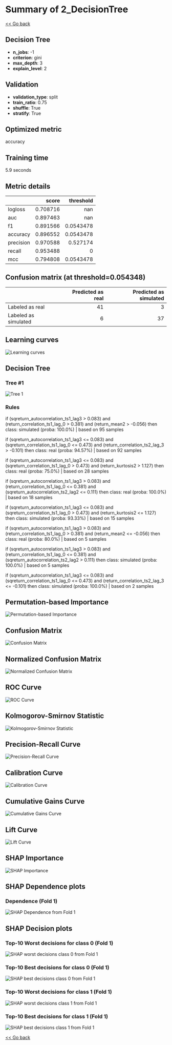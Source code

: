 # Summary of 2_DecisionTree

[<< Go back](../README.md)


## Decision Tree
- **n_jobs**: -1
- **criterion**: gini
- **max_depth**: 3
- **explain_level**: 2

## Validation
 - **validation_type**: split
 - **train_ratio**: 0.75
 - **shuffle**: True
 - **stratify**: True

## Optimized metric
accuracy

## Training time

5.9 seconds

## Metric details
|           |    score |   threshold |
|:----------|---------:|------------:|
| logloss   | 0.708716 | nan         |
| auc       | 0.897463 | nan         |
| f1        | 0.891566 |   0.0543478 |
| accuracy  | 0.896552 |   0.0543478 |
| precision | 0.970588 |   0.527174  |
| recall    | 0.953488 |   0         |
| mcc       | 0.794808 |   0.0543478 |


## Confusion matrix (at threshold=0.054348)
|                      |   Predicted as real |   Predicted as simulated |
|:---------------------|--------------------:|-------------------------:|
| Labeled as real      |                  41 |                        3 |
| Labeled as simulated |                   6 |                       37 |

## Learning curves
![Learning curves](learning_curves.png)

## Decision Tree 

### Tree #1
![Tree 1](learner_fold_0_tree.svg)

### Rules

if (sqreturn_autocorrelation_ts1_lag3 > 0.083) and (return_correlation_ts1_lag_0 > 0.381) and (return_mean2 > -0.056) then class: simulated (proba: 100.0%) | based on 95 samples

if (sqreturn_autocorrelation_ts1_lag3 <= 0.083) and (sqreturn_correlation_ts1_lag_0 <= 0.473) and (return_correlation_ts2_lag_3 > -0.101) then class: real (proba: 94.57%) | based on 92 samples

if (sqreturn_autocorrelation_ts1_lag3 <= 0.083) and (sqreturn_correlation_ts1_lag_0 > 0.473) and (return_kurtosis2 > 1.127) then class: real (proba: 75.0%) | based on 28 samples

if (sqreturn_autocorrelation_ts1_lag3 > 0.083) and (return_correlation_ts1_lag_0 <= 0.381) and (sqreturn_autocorrelation_ts2_lag2 <= 0.111) then class: real (proba: 100.0%) | based on 18 samples

if (sqreturn_autocorrelation_ts1_lag3 <= 0.083) and (sqreturn_correlation_ts1_lag_0 > 0.473) and (return_kurtosis2 <= 1.127) then class: simulated (proba: 93.33%) | based on 15 samples

if (sqreturn_autocorrelation_ts1_lag3 > 0.083) and (return_correlation_ts1_lag_0 > 0.381) and (return_mean2 <= -0.056) then class: real (proba: 80.0%) | based on 5 samples

if (sqreturn_autocorrelation_ts1_lag3 > 0.083) and (return_correlation_ts1_lag_0 <= 0.381) and (sqreturn_autocorrelation_ts2_lag2 > 0.111) then class: simulated (proba: 100.0%) | based on 5 samples

if (sqreturn_autocorrelation_ts1_lag3 <= 0.083) and (sqreturn_correlation_ts1_lag_0 <= 0.473) and (return_correlation_ts2_lag_3 <= -0.101) then class: simulated (proba: 100.0%) | based on 2 samples





## Permutation-based Importance
![Permutation-based Importance](permutation_importance.png)
## Confusion Matrix

![Confusion Matrix](confusion_matrix.png)


## Normalized Confusion Matrix

![Normalized Confusion Matrix](confusion_matrix_normalized.png)


## ROC Curve

![ROC Curve](roc_curve.png)


## Kolmogorov-Smirnov Statistic

![Kolmogorov-Smirnov Statistic](ks_statistic.png)


## Precision-Recall Curve

![Precision-Recall Curve](precision_recall_curve.png)


## Calibration Curve

![Calibration Curve](calibration_curve_curve.png)


## Cumulative Gains Curve

![Cumulative Gains Curve](cumulative_gains_curve.png)


## Lift Curve

![Lift Curve](lift_curve.png)



## SHAP Importance
![SHAP Importance](shap_importance.png)

## SHAP Dependence plots

### Dependence (Fold 1)
![SHAP Dependence from Fold 1](learner_fold_0_shap_dependence.png)

## SHAP Decision plots

### Top-10 Worst decisions for class 0 (Fold 1)
![SHAP worst decisions class 0 from Fold 1](learner_fold_0_shap_class_0_worst_decisions.png)
### Top-10 Best decisions for class 0 (Fold 1)
![SHAP best decisions class 0 from Fold 1](learner_fold_0_shap_class_0_best_decisions.png)
### Top-10 Worst decisions for class 1 (Fold 1)
![SHAP worst decisions class 1 from Fold 1](learner_fold_0_shap_class_1_worst_decisions.png)
### Top-10 Best decisions for class 1 (Fold 1)
![SHAP best decisions class 1 from Fold 1](learner_fold_0_shap_class_1_best_decisions.png)

[<< Go back](../README.md)
